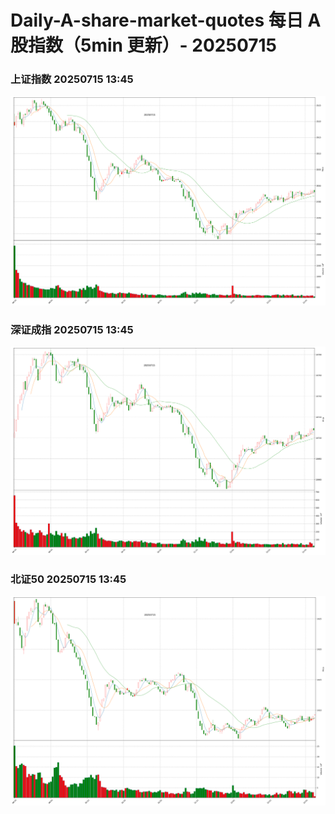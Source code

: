 
# Daily-A-share-market-quotes 每日 A 股指数（5min 更新）- 20250715

### 上证指数 20250715 13:45
![](./fig/2025/7/20250715-sh000001.png)

### 深证成指 20250715 13:45
![](./fig/2025/7/20250715-sz399001.png)

### 北证50 20250715 13:45
![](./fig/2025/7/20250715-bj899050.png)
